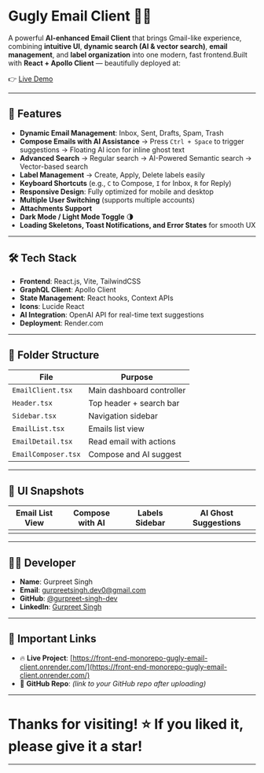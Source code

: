# Gugly Email Client 📩✨

A powerful **AI-enhanced Email Client** that brings Gmail-like experience, combining **intuitive UI**, **dynamic search (AI & vector search)**, **email management**, and **label organization** into one modern, fast frontend.Built with **React + Apollo Client** — beautifully deployed at:

👉 [Live Demo](https://front-end-monorepo-gugly-email-client.onrender.com/)




---

## 🚀 Features

- **Dynamic Email Management**: Inbox, Sent, Drafts, Spam, Trash
- **Compose Emails with AI Assistance**  → Press `Ctrl + Space` to trigger suggestions  → Floating AI icon for inline ghost text
- **Advanced Search**  → Regular search  → AI-Powered Semantic search  → Vector-based search
- **Label Management**  → Create, Apply, Delete labels easily
- **Keyboard Shortcuts** (e.g., `C` to Compose, `I` for Inbox, `R` for Reply)
- **Responsive Design**: Fully optimized for mobile and desktop
- **Multiple User Switching** (supports multiple accounts)
- **Attachments Support**
- **Dark Mode / Light Mode Toggle** 🌗
- **Loading Skeletons, Toast Notifications, and Error States** for smooth UX

---

## 🛠 Tech Stack

- **Frontend**: React.js, Vite, TailwindCSS
- **GraphQL Client**: Apollo Client
- **State Management**: React hooks, Context APIs
- **Icons**: Lucide React
- **AI Integration**: OpenAI API for real-time text suggestions
- **Deployment**: Render.com

---

## 👥 Folder Structure

| File                | Purpose                   |
| ------------------- | ------------------------- |
| `EmailClient.tsx`   | Main dashboard controller |
| `Header.tsx`        | Top header + search bar   |
| `Sidebar.tsx`       | Navigation sidebar        |
| `EmailList.tsx`     | Emails list view          |
| `EmailDetail.tsx`   | Read email with actions   |
| `EmailComposer.tsx` | Compose and AI suggest    |

---

## 📸 UI Snapshots

| Email List View | Compose with AI | Labels Sidebar | AI Ghost Suggestions |
| --------------- | --------------- | -------------- | -------------------- |
|                 |                 |                |                      |

---

## 👨‍💼 Developer

- **Name**: Gurpreet Singh
- **Email**: [gurpreetsingh.dev0@gmail.com](mailto:gurpreetsingh.dev0@gmail.com)
- **GitHub**: [@gurpreet-singh-dev](https://github.com/gurpreet-singh-dev)
- **LinkedIn**: [Gurpreet Singh](https://linkedin.com/in/gurpreet-singh-dev)

---

## 🔗 Important Links

- 🔥 **Live Project**: [https://front-end-monorepo-gugly-email-client.onrender.com/](https://front-end-monorepo-gugly-email-client.onrender.com/)
- 📂 **GitHub Repo**: *(link to your GitHub repo after uploading)*

---

# Thanks for visiting! ⭐ If you liked it, please give it a star!

---